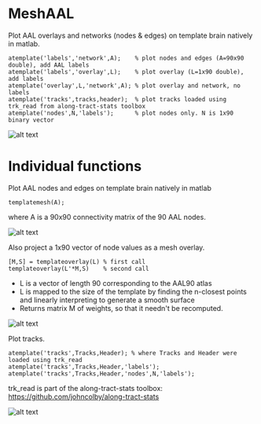# MeshAAL

Plot AAL overlays and networks (nodes & edges) on template brain natively in matlab.

```
atemplate('labels','network',A);    % plot nodes and edges (A=90x90 double), add AAL labels 
atemplate('labels','overlay',L);    % plot overlay (L=1x90 double), add labels
atemplate('overlay',L,'network',A); % plot overlay and network, no labels
atemplate('tracks',tracks,header);  % plot tracks loaded using trk_read from along-tract-stats toolbox
atemplate('nodes',N,'labels');      % plot nodes only. N is 1x90 binary vector 
```

![alt text](ExampleTracksNodesLabels.gif)


# Individual functions

Plot AAL nodes and edges on template brain natively in matlab

```
templatemesh(A);
```

where A is a 90x90 connectivity matrix of the 90 AAL nodes.


![alt text](example.gif)


Also project a 1x90 vector of node values as a mesh overlay.

```
[M,S] = templateoverlay(L) % first call
templateoverlay(L'*M,S)    % second call
```

* L is a vector of length 90 corresponding to the AAL90 atlas
* L is mapped to the size of the template by finding the n-closest points and linearly interpreting to generate a smooth surface
* Returns matrix M of weights, so that it needn't be recomputed.

![alt text](NodePowOnSurface.gif)


Plot tracks.
```
atemplate('tracks',Tracks,Header); % where Tracks and Header were loaded using trk_read
atemplate('tracks',Tracks,Header,'labels');
atemplate('tracks',Tracks,Header,'nodes',N,'labels'); 
```

trk_read is part of the along-tract-stats toolbox:
https://github.com/johncolby/along-tract-stats

![alt text](TestRotTracksGif.gif)
